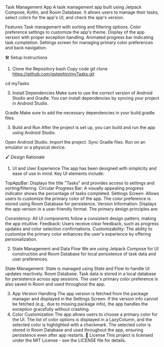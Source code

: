 Task Management App
A task management app built using Jetpack Compose, Kotlin, and Room Database. It allows users to
manage their tasks, select colors for the app's UI, and check the app's version.

Features
Task management with sorting and filtering options.
Color preference settings to customize the app's theme.
Display of the app version with proper exception handling.
Animated progress bar indicating task completion.
Settings screen for managing primary color preferences and back navigation.

🛠 Setup Instructions

1. Clone the Repository
   bash
   Copy code
   git clone https://github.com/gstephin/myTasks.git


 cd myTasks

   
3.  Install Dependencies
Make sure to use the correct version of Android Studio and Gradle. You can install dependencies by
syncing your project in Android Studio.

Gradle
Make sure to add the necessary dependencies in your build.gradle files.

3. Build and Run
   After the project is set up, you can build and run the app using Android Studio.

Open Android Studio.
Import the project.
Sync Gradle files.
Run on an emulator or a physical device.

🖌 Design Rationale

1. UI and User Experience
   The app has been designed with simplicity and ease of use in mind. Key UI elements include:

TopAppBar: Displays the title "Tasks" and provides access to settings and sorting/filtering.
Circular Progress Bar: A visually appealing progress indicator shows the percentage of tasks
completed.
Settings Screen: Allows users to customize the primary color of the app. The color preference is
stored using Room Database for persistence.
Version Information: Displays the app version in a user-friendly format.
The primary design principles are:

Consistency: All UI components follow a consistent design pattern, making the app intuitive.
Feedback: Users receive clear feedback, such as progress updates and color selection confirmations.
Customizability: The ability to customize the primary color enhances the user's experience by
offering personalization.

2. State Management and Data Flow
   We are using Jetpack Compose for UI construction and Room Database for local persistence of task
   data and user preferences.

State Management: State is managed using State and Flow to handle UI updates reactively.
Room Database: Task data is stored in a local database for persistence across app sessions. The
user's primary color preference is also saved in Room and used throughout the app.

3. App Version Handling
   The app version is fetched from the package manager and displayed in the Settings Screen.
   If the version info cannot be fetched (e.g., due to missing package info), the app handles the
   exception gracefully without crashing.
4. Color Customization
   The app allows users to choose a primary color for the UI. The list of color options is displayed
   in a LazyColumn, and the selected color is highlighted with a checkmark.
   The selected color is stored in Room Database and used throughout the app, ensuring persistence
   even after app restarts.
   📝 License
   This project is licensed under the MIT License - see the LICENSE file for details.




